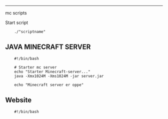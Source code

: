 
---
mc scripts

Start script

        ./"scriptname"

JAVA MINECRAFT SERVER
------------

        #!/bin/bash

        # Starter mc server
        echo "Starter Minecraft-server..."
        java -Xmx1024M -Xms1024M -jar server.jar

        echo "Minecraft server er oppe"

Website 
----

        #!/bin/bash


<!-- # Starter getplayer
echo "Starter getplayer.py..."
nohup python3 getplayer.py > getplayer.log 2>&1 & -->